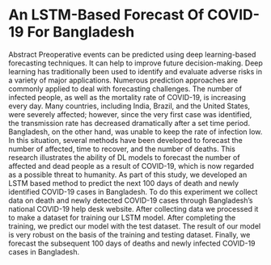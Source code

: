 # An LSTM-Based Forecast Of COVID-19 For Bangladesh

Abstract
Preoperative events can be predicted using deep learning-based forecasting techniques. It can help to improve future decision-making. Deep learning has traditionally been used to identify and evaluate adverse risks in a variety of major applications. Numerous prediction approaches are commonly applied to deal with forecasting challenges. The number of infected people, as well as the mortality rate of COVID-19, is increasing every day. Many countries, including India, Brazil, and the United States, were severely affected; however, since the very first case was identified, the transmission rate has decreased dramatically after a set time period. Bangladesh, on the other hand, was unable to keep the rate of infection low. In this situation, several methods have been developed to forecast the number of affected, time to recover, and the number of deaths. This research illustrates the ability of DL models to forecast the number of affected and dead people as a result of COVID-19, which is now regarded as a possible threat to humanity. As part of this study, we developed an LSTM based method to predict the next 100 days of death and newly identified COVID-19 cases in Bangladesh. To do this experiment we collect data on death and newly detected COVID-19 cases through Bangladesh’s national COVID-19 help desk website. After collecting data we processed it to make a dataset for training our LSTM model. After completing the training, we predict our model with the test dataset. The result of our model is very robust on the basis of the training and testing dataset. Finally, we forecast the subsequent 100 days of deaths and newly infected COVID-19 cases in Bangladesh.
